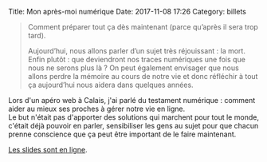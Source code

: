 Title: Mon après-moi numérique
Date: 2017-11-08 17:26
Category: billets

> Comment préparer tout ça dès maintenant (parce qu’après il sera trop tard).
>
> Aujourd’hui, nous allons parler d’un sujet très réjouissant : la mort. Enfin plutôt : que deviendront nos traces numériques une fois que nous ne serons plus là ? On peut également envisager que nous allons perdre la mémoire au cours de notre vie et donc réfléchir à tout ça aujourd’hui nous aidera dans quelques années.

Lors d'un apéro web à Calais, j'ai parlé du testament numérique : comment aider au mieux ses proches à gérer notre vie en ligne.  
Le but n'était pas d'apporter des solutions qui marchent pour tout le monde, c'était déjà pouvoir en parler, sensibiliser les gens au sujet pour que chacun prenne conscience que ça peut être important de le faire maintenant.

[Les slides sont en ligne](https://www.slideshare.net/nicosomb/mon-aprsmoi-numrique-dsfdsf).
